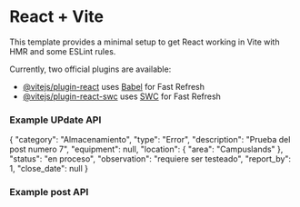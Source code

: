 # React + Vite

This template provides a minimal setup to get React working in Vite with HMR and some ESLint rules.

Currently, two official plugins are available:

- [@vitejs/plugin-react](https://github.com/vitejs/vite-plugin-react/blob/main/packages/plugin-react/README.md) uses [Babel](https://babeljs.io/) for Fast Refresh
- [@vitejs/plugin-react-swc](https://github.com/vitejs/vite-plugin-react-swc) uses [SWC](https://swc.rs/) for Fast Refresh


### Example UPdate API
{
    "category": "Almacenamiento",
    "type": "Error",
    "description": "Prueba del post numero 7",
    "equipment": null,
    "location": {
      "area": "Campuslands"
    },
    "status": "en proceso",
    "observation": "requiere ser testeado",
    "report_by": 1,
    "close_date": null
  }


### Example post API

